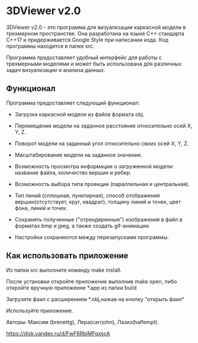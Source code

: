 # 3DViewer v2.0
3DViewer v2.0 - это программа для визуализации каркасной модели в трехмерном пространстве. Она разработана на языке C++ стандарта C++17 и придерживается Google Style при написании кода. Код программы находится в папке src.

Программа предоставляет удобный интерфейс для работы с трехмерными моделями и может быть использована для различных задач визуализации и анализа данных.

## Функционал
Программа предоставляет следующий функционал:

- Загрузка каркасной модели из файла формата obj.
  
- Перемещение модели на заданное расстояние относительно осей X, Y, Z.
  
- Поворот модели на заданный угол относительно своих осей X, Y, Z.
  
- Масштабирование модели на заданное значение.

- Возможность просмотра информации о загруженной модели: название файла, количество вершин и ребер.

- Возможность выбора типа проекции (параллельная и центральная).
  
- Тип линий (сплошная, пунктирная), способ отображения вершин(отсутствует, круг, квадрат), толщину линий и точек, цвет фона, линий и точек.
    
- Сохранять полученные ("отрендеренные") изображения в файл в форматах bmp и jpeg, а также создать gif-анимацию 

- Настройки сохраняются между перезапусками программы.

## Как использовать приложение

Из папки src выполните команду make install.

После установки откройте приложение выполнив make open, либо откройте вручную приложеине *.app из папки build

Загрузите фаил с расширением *.obj,нажав на кнопку "открыть фаил" 

Используйте приложение.


Авторы: Максим (brenettg), Лера(carrjohn), Лазиз(halfempt).

https://disk.yandex.ru/d/FwF6RbjMFqxscA
